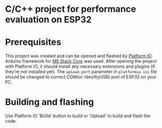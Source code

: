 # C/C++ project for performance evaluation on ESP32
# Prerequisites
This project was created and can be opened and flashed by [Platform IO](https://platformio.org/). 
Arduino framework for [M5 Stack Core](https://docs.platformio.org/en/latest/boards/espressif32/m5stack-core-esp32.html?utm_source=platformio&utm_medium=piohome) was used. 
After opening the project with Platform IO, it should install any necessary extensions and plugins (if they're not installed yet).
The `upload_port` parameter in `platformio.ini` file should be changed to correct COM(or /dev/ttyUSB) port of ESP32 on your PC.

# Building and flashing
Use Platform IO 'BUild' button to build or 'Upload' to build and flash the code.
